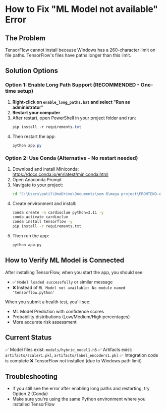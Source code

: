 # How to Fix "ML Model not available" Error

## The Problem
TensorFlow cannot install because Windows has a 260-character limit on file paths. TensorFlow's files have paths longer than this limit.

## Solution Options

### Option 1: Enable Long Path Support (RECOMMENDED - One-time setup)

1. **Right-click on `enable_long_paths.bat` and select "Run as administrator"**
2. **Restart your computer**
3. After restart, open PowerShell in your project folder and run:
   ```powershell
   pip install -r requirements.txt
   ```
4. Then restart the app:
   ```powershell
   python app.py
   ```

### Option 2: Use Conda (Alternative - No restart needed)

1. Download and install Miniconda: https://docs.conda.io/en/latest/miniconda.html
2. Open Anaconda Prompt
3. Navigate to your project:
   ```bash
   cd "C:\Users\patil\OneDrive\Documents\sem 8\mega project\FRONTEND-copy"
   ```
4. Create environment and install:
   ```bash
   conda create -n cardioclue python=3.11 -y
   conda activate cardioclue
   conda install tensorflow -y
   pip install -r requirements.txt
   ```
5. Then run the app:
   ```bash
   python app.py
   ```

## How to Verify ML Model is Connected

After installing TensorFlow, when you start the app, you should see:
- ✅ `Model loaded successfully` or similar message
- ❌ Instead of `ML Model not available: No module named 'tensorflow.python'`

When you submit a health test, you'll see:
- ML Model Prediction with confidence scores
- Probability distributions (Low/Medium/High percentages)
- More accurate risk assessment

## Current Status
✅ Model files exist: `models/hybrid_model1.h5`
✅ Artifacts exist: `artifacts/scaler1.pkl`, `artifacts/label_encoders1.pkl`
✅ Integration code is complete
❌ TensorFlow not installed (due to Windows path limit)

## Troubleshooting
- If you still see the error after enabling long paths and restarting, try Option 2 (Conda)
- Make sure you're using the same Python environment where you installed TensorFlow

